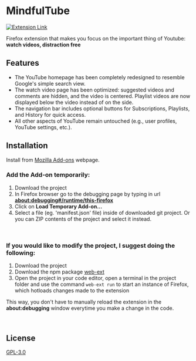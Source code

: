 # MindfulTube
[![Extension Link](https://img.shields.io/badge/Mozilla%20Extension-Link-blue?style=for-the-badge&logo=FirefoxBrowser)](https://addons.mozilla.org/firefox/addon/mindfultube/)

Firefox extension that makes you focus on the important thing of Youtube: <b> watch videos, distraction free </b>

## Features

- The YouTube homepage has been completely redesigned to resemble Google's simple search view.
- The watch video page has been optimized: suggested videos and comments are hidden, and the video is centered. Playlist videos are now displayed below the video instead of on the side.
- The navigation bar includes optional buttons for Subscriptions, Playlists, and History for quick access.
- All other aspects of YouTube remain untouched (e.g., user profiles, YouTube settings, etc.).

## Installation

Install from [Mozilla Add-ons](https://addons.mozilla.org/firefox/addon/mindfultube/) webpage.

### Add the Add-on temporarily:
1. Download the project
2. In Firefox browser go to the debugging page by typing in url <b>[about:debugging#/runtime/this-firefox](about:debugging#/runtime/this-firefox)</b>
4. Click on <b>Load Temporary Add-on...</b>
5. Select a file (eg. 'manifest.json' file) inside of downloaded git project. Or you can ZIP contents of the project and select it instead.

<br>

### If you would like to modify the project, I suggest doing the following:
1. Download the project
2. Download the npm package [web-ext](https://www.npmjs.com/package/web-ext)
3. Open the project in your code editor, open a terminal in the project folder and use the command `web-ext run` to start an instance of Firefox, which hotloads changes made to the extension 

This way, you don't have to manually reload the extension in the <b>about:debugging</b> window everytime you make a change in the code.

<br>

## License

[GPL-3.0](https://github.com/Vulpelo/hide-youtube-shorts/blob/master/LICENCE.md)
